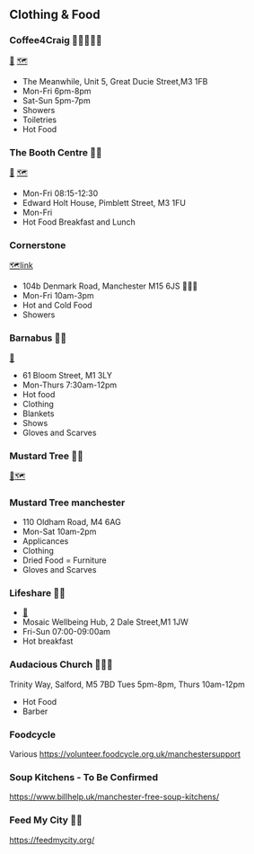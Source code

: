 ## Clothing & Food

### Coffee4Craig 🚿🥘🥗👕👖
[🔗](https://www.coffee4craig.org/) [🗺️](https://maps.app.goo.gl/QD2E5RUtkPCTJDH69)
- The Meanwhile, Unit 5, Great Ducie Street,M3 1FB
- Mon-Fri 6pm-8pm
- Sat-Sun 5pm-7pm
- Showers
- Toiletries
- Hot Food

### The Booth Centre 🥘🥗
[🔗](https://www.boothcentre.org.uk/) [🗺️](https://maps.app.goo.gl/kfMf4LK9Sdo8nfyy8)
- Mon-Fri 08:15-12:30 
- Edward Holt House, Pimblett Street, M3 1FU
- Mon-Fri
- Hot Food Breakfast and Lunch

### Cornerstone
[🗺️]()[link](https://www.caritassalford.org.uk/service/cornerstone-centre/)
- 104b Denmark Road, Manchester M15 6JS 🥘🥗🚿
- Mon-Fri 10am-3pm
- Hot and Cold Food
- Showers

### Barnabus 🥘🥗
[🔗](https://www.barnabus.org/)
- 61 Bloom Street, M1 3LY
- Mon-Thurs 7:30am-12pm
- Hot food
- Clothing
- Blankets
- Shows
- Gloves and Scarves

### Mustard Tree 👕👖
[🔗](https://mustardtree.org.uk/)[🗺️](![image](https://github.com/user-attachments/assets/55be638b-1c5d-4a68-9d78-6788259212e0))

### Mustard Tree manchester
- 110 Oldham Road, M4 6AG
- Mon-Sat 10am-2pm
- Applicances
- Clothing
- Dried Food 
= Furniture
- Gloves and Scarves

### Lifeshare 🥘🥗
- [🔗](https://www.lifeshare.org.uk/)
- Mosaic Wellbeing Hub, 2 Dale Street,M1 1JW
- Fri-Sun 07:00-09:00am 
- Hot breakfast 

### Audacious Church 🥘🥗💈
Trinity Way, Salford, M5 7BD
Tues 5pm-8pm, Thurs 10am-12pm
- Hot Food
- Barber

### Foodcycle
Various
https://volunteer.foodcycle.org.uk/manchestersupport

### Soup Kitchens - To Be Confirmed
https://www.billhelp.uk/manchester-free-soup-kitchens/

### Feed My City 🥘🥗
https://feedmycity.org/


